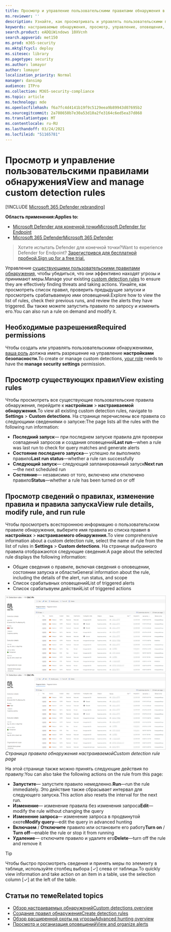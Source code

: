 ```yaml
---
title: Просмотр и управление пользовательскими правилами обнаружения в ATP Защитника Майкрософт
ms.reviewer: ''
description: Узнайте, как просматривать и управлять пользовательскими правилами обнаружения
keywords: настраиваемые обнаружения, просмотр, управление, оповещения, редактирование, запуск по требованию, правила обнаружения, расширенные правила охоты, охота, запрос, действия отклика, mdatp, microsoft defender atp
search.product: eADQiWindows 10XVcnh
search.appverid: met150
ms.prod: m365-security
ms.mktglfcycl: deploy
ms.sitesec: library
ms.pagetype: security
ms.author: lomayor
author: lomayor
localization_priority: Normal
manager: dansimp
audience: ITPro
ms.collection: M365-security-compliance
ms.topic: article
ms.technology: mde
ms.openlocfilehash: f6a7fc4d4141b19f9c5129eea9b89943d07695b2
ms.sourcegitcommit: 2a708650b7e30a53d10a2fe3164c6ed5ea37d868
ms.translationtype: MT
ms.contentlocale: ru-RU
ms.lasthandoff: 03/24/2021
ms.locfileid: "51165781"
---
```

# <a name="view-and-manage-custom-detection-rules"></a><span data-ttu-id="c68da-104">Просмотр и управление пользовательскими правилами обнаружения</span><span class="sxs-lookup"><span data-stu-id="c68da-104">View and manage custom detection rules</span></span>

[!INCLUDE [Microsoft 365 Defender rebranding](../../includes/microsoft-defender.md)]

<span data-ttu-id="c68da-105">**Область применения:**</span><span class="sxs-lookup"><span data-stu-id="c68da-105">**Applies to:**</span></span>
- [<span data-ttu-id="c68da-106">Microsoft Defender для конечной точки</span><span class="sxs-lookup"><span data-stu-id="c68da-106">Microsoft Defender for Endpoint</span></span>](https://go.microsoft.com/fwlink/p/?linkid=2154037)
- [<span data-ttu-id="c68da-107">Microsoft 365 Defender</span><span class="sxs-lookup"><span data-stu-id="c68da-107">Microsoft 365 Defender</span></span>](https://go.microsoft.com/fwlink/?linkid=2118804)

><span data-ttu-id="c68da-108">Хотите испытать Defender для конечной точки?</span><span class="sxs-lookup"><span data-stu-id="c68da-108">Want to experience Defender for Endpoint?</span></span> [<span data-ttu-id="c68da-109">Зарегистрився для бесплатной пробной.</span><span class="sxs-lookup"><span data-stu-id="c68da-109">Sign up for a free trial.</span></span>](https://www.microsoft.com/microsoft-365/windows/microsoft-defender-atp?ocid=docs-wdatp-assignaccess-abovefoldlink)

<span data-ttu-id="c68da-110">Управление [существующими пользовательскими правилами обнаружения,](custom-detection-rules.md) чтобы убедиться, что они эффективно находят угрозы и принимают меры.</span><span class="sxs-lookup"><span data-stu-id="c68da-110">Manage your existing [custom detection rules](custom-detection-rules.md) to ensure they are effectively finding threats and taking actions.</span></span> <span data-ttu-id="c68da-111">Узнайте, как просмотреть список правил, проверить предыдущие запуски и просмотреть срабатываемую ими оповещений.</span><span class="sxs-lookup"><span data-stu-id="c68da-111">Explore how to view the list of rules, check their previous runs, and review the alerts they have triggered.</span></span> <span data-ttu-id="c68da-112">Вы также можете запустить правило по запросу и изменить его.</span><span class="sxs-lookup"><span data-stu-id="c68da-112">You can also run a rule on demand and modify it.</span></span>

## <a name="required-permissions"></a><span data-ttu-id="c68da-113">Необходимые разрешения</span><span class="sxs-lookup"><span data-stu-id="c68da-113">Required permissions</span></span>

<span data-ttu-id="c68da-114">Чтобы создать или управлять пользовательскими обнаружениями, [ваша роль](user-roles.md#create-roles-and-assign-the-role-to-an-azure-active-directory-group) должна иметь разрешение на управление **настройками безопасности.**</span><span class="sxs-lookup"><span data-stu-id="c68da-114">To create or manage custom detections, [your role](user-roles.md#create-roles-and-assign-the-role-to-an-azure-active-directory-group) needs to have the **manage security settings** permission.</span></span>

## <a name="view-existing-rules"></a><span data-ttu-id="c68da-115">Просмотр существующих правил</span><span class="sxs-lookup"><span data-stu-id="c68da-115">View existing rules</span></span>

<span data-ttu-id="c68da-116">Чтобы просмотреть все существующие пользовательские правила обнаружения, перейдите к **настройкам**  >  **настраиваемой обнаружения.**</span><span class="sxs-lookup"><span data-stu-id="c68da-116">To view all existing custom detection rules, navigate to **Settings** > **Custom detections**.</span></span> <span data-ttu-id="c68da-117">На странице перечислены все правила со следующими сведениями о запуске:</span><span class="sxs-lookup"><span data-stu-id="c68da-117">The page lists all the rules with the following run information:</span></span>

- <span data-ttu-id="c68da-118">**Последний запуск**— при последнем запуске правила для проверки совпадений запросов и создания оповещений</span><span class="sxs-lookup"><span data-stu-id="c68da-118">**Last run**—when a rule was last run to check for query matches and generate alerts</span></span>
- <span data-ttu-id="c68da-119">**Состояние последнего запуска**— успешно ли выполнило правило</span><span class="sxs-lookup"><span data-stu-id="c68da-119">**Last run status**—whether a rule ran successfully</span></span>
- <span data-ttu-id="c68da-120">**Следующий запуск**— следующий запланированный запуск</span><span class="sxs-lookup"><span data-stu-id="c68da-120">**Next run**—the next scheduled run</span></span>
- <span data-ttu-id="c68da-121">**Состояние**— независимо от того, включено или отключено правило</span><span class="sxs-lookup"><span data-stu-id="c68da-121">**Status**—whether a rule has been turned on or off</span></span>

## <a name="view-rule-details-modify-rule-and-run-rule"></a><span data-ttu-id="c68da-122">Просмотр сведений о правилах, изменение правила и правила запуска</span><span class="sxs-lookup"><span data-stu-id="c68da-122">View rule details, modify rule, and run rule</span></span>

<span data-ttu-id="c68da-123">Чтобы просмотреть всестороннюю информацию о пользовательском правиле обнаружения, выберите имя правила из списка правил в **настройках**  >  **настраиваемого обнаружения.**</span><span class="sxs-lookup"><span data-stu-id="c68da-123">To view comprehensive information about a custom detection rule, select the name of rule from the list of rules in **Settings** > **Custom detections**.</span></span> <span data-ttu-id="c68da-124">На странице выбранного правила отображаются следующие сведения:</span><span class="sxs-lookup"><span data-stu-id="c68da-124">A page about the selected rule displays the following information:</span></span>

- <span data-ttu-id="c68da-125">Общие сведения о правиле, включая сведения о оповещении, состоянии запуска и области</span><span class="sxs-lookup"><span data-stu-id="c68da-125">General information about the rule, including the details of the alert, run status, and scope</span></span>
- <span data-ttu-id="c68da-126">Список срабатывных оповещений</span><span class="sxs-lookup"><span data-stu-id="c68da-126">List of triggered alerts</span></span>
- <span data-ttu-id="c68da-127">Список срабатывуем действий</span><span class="sxs-lookup"><span data-stu-id="c68da-127">List of triggered actions</span></span>

<span data-ttu-id="c68da-128">![Страница правила обнаружения настраиваемой](images/atp-custom-detection-rule-details.png)</span><span class="sxs-lookup"><span data-stu-id="c68da-128">![Custom detection rule page](images/atp-custom-detection-rule-details.png)</span></span><br>
<span data-ttu-id="c68da-129">*Страница правила обнаружения настраиваемой*</span><span class="sxs-lookup"><span data-stu-id="c68da-129">*Custom detection rule page*</span></span>

<span data-ttu-id="c68da-130">На этой странице также можно принять следующие действия по правилу:</span><span class="sxs-lookup"><span data-stu-id="c68da-130">You can also take the following actions on the rule from this page:</span></span>

- <span data-ttu-id="c68da-131">**Запустите**— запустите правило немедленно.</span><span class="sxs-lookup"><span data-stu-id="c68da-131">**Run**—run the rule immediately.</span></span> <span data-ttu-id="c68da-132">Это действие также сбрасывает интервал для следующего запуска.</span><span class="sxs-lookup"><span data-stu-id="c68da-132">This action also resets the interval for the next run.</span></span>
- <span data-ttu-id="c68da-133">**Изменение**— изменение правила без изменения запроса</span><span class="sxs-lookup"><span data-stu-id="c68da-133">**Edit**—modify the rule without changing the query</span></span>
- <span data-ttu-id="c68da-134">**Изменение запроса**— изменение запроса в продвинутой охоте</span><span class="sxs-lookup"><span data-stu-id="c68da-134">**Modify query**—edit the query in advanced hunting</span></span>
- <span data-ttu-id="c68da-135">**Включаем**  /  **Отключите** правило или остановите его работу</span><span class="sxs-lookup"><span data-stu-id="c68da-135">**Turn on** / **Turn off**—enable the rule or stop it from running</span></span>
- <span data-ttu-id="c68da-136">**Удаление**— отключите правило и удалите его</span><span class="sxs-lookup"><span data-stu-id="c68da-136">**Delete**—turn off the rule and remove it</span></span>

>[!TIP]
><span data-ttu-id="c68da-137">Чтобы быстро просмотреть сведения и принять меры по элементу в таблице, используйте столбец выбора [&#10003;] слева от таблицы.</span><span class="sxs-lookup"><span data-stu-id="c68da-137">To quickly view information and take action on an item in a table, use the selection column [&#10003;] at the left of the table.</span></span>

## <a name="related-topics"></a><span data-ttu-id="c68da-138">Статьи по теме</span><span class="sxs-lookup"><span data-stu-id="c68da-138">Related topics</span></span>
- [<span data-ttu-id="c68da-139">Обзор настраиваемых обнаружений</span><span class="sxs-lookup"><span data-stu-id="c68da-139">Custom detections overview</span></span>](overview-custom-detections.md)
- [<span data-ttu-id="c68da-140">Создание правил обнаружения</span><span class="sxs-lookup"><span data-stu-id="c68da-140">Create detection rules</span></span>](custom-detection-rules.md)
- [<span data-ttu-id="c68da-141">Обзор расширенной охоты на угрозы</span><span class="sxs-lookup"><span data-stu-id="c68da-141">Advanced hunting overview</span></span>](advanced-hunting-overview.md)
- [<span data-ttu-id="c68da-142">Просмотр и организация оповещений</span><span class="sxs-lookup"><span data-stu-id="c68da-142">View and organize alerts</span></span>](alerts-queue.md)
